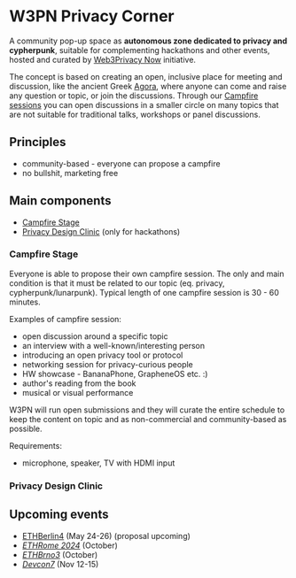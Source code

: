 # W3PN Privacy Corner

A community pop-up space as **autonomous zone dedicated to privacy and cypherpunk**, suitable for complementing hackathons and other events, hosted and curated by [Web3Privacy Now](https://web3privacy.info/) initiative.

The concept is based on creating an open, inclusive place for meeting and discussion, like the ancient Greek [Agora](https://en.wikipedia.org/wiki/Agora), where anyone can come and raise any question or topic, or join the discussions. Through our [Campfire sessions](#campfire-stage) you can open discussions in a smaller circle on many topics that are not suitable for traditional talks, workshops or panel discussions.

## Principles
* community-based - everyone can propose a campfire
* no bullshit, marketing free

## Main components
* [Campfire Stage](#campfire-stage)
* [Privacy Design Clinic](#privacy-design-clinic) (only for hackathons)

### Campfire Stage

Everyone is able to propose their own campfire session. The only and main condition is that it must be related to our topic (eq. privacy, cypherpunk/lunarpunk). Typical length of one campfire session is 30 - 60 minutes.

Examples of campfire session:
* open discussion around a specific topic
* an interview with a well-known/interesting person
* introducing an open privacy tool or protocol
* networking session for privacy-curious people
* HW showcase - BananaPhone, GrapheneOS etc. :)
* author's reading from the book
* musical or visual performance

W3PN will run open submissions and they will curate the entire schedule to keep the content on topic and as non-commercial and community-based as possible.

Requirements:
* microphone, speaker, TV with HDMI input

### Privacy Design Clinic

## Upcoming events
* [ETHBerlin4](https://ethberlin.org/) (May 24-26) (proposal upcoming)
* *[ETHRome 2024](https://ethrome.org/)* (October)
* *[ETHBrno3](https://ethbrno.cz/)* (October)
* *[Devcon7](https://devcon.org/)* (Nov 12-15)
